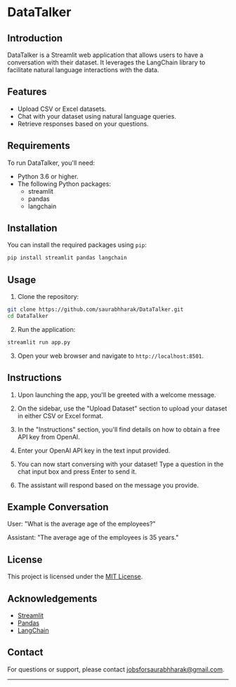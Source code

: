 # DataTalker

## Introduction

DataTalker is a Streamlit web application that allows users to have a conversation with their dataset. It leverages the LangChain library to facilitate natural language interactions with the data.

## Features

- Upload CSV or Excel datasets.
- Chat with your dataset using natural language queries.
- Retrieve responses based on your questions.

## Requirements

To run DataTalker, you'll need:

- Python 3.6 or higher.
- The following Python packages:
  - streamlit
  - pandas
  - langchain

## Installation

You can install the required packages using `pip`:

```bash
pip install streamlit pandas langchain
```

## Usage

1. Clone the repository:

```bash
git clone https://github.com/saurabhharak/DataTalker.git
cd DataTalker
```

2. Run the application:

```bash
streamlit run app.py
```

3. Open your web browser and navigate to `http://localhost:8501`.

## Instructions

1. Upon launching the app, you'll be greeted with a welcome message.

2. On the sidebar, use the "Upload Dataset" section to upload your dataset in either CSV or Excel format.

3. In the "Instructions" section, you'll find details on how to obtain a free API key from OpenAI.

4. Enter your OpenAI API key in the text input provided.

5. You can now start conversing with your dataset! Type a question in the chat input box and press Enter to send it.

6. The assistant will respond based on the message you provide.

## Example Conversation

User: "What is the average age of the employees?"

Assistant: "The average age of the employees is 35 years."

## License

This project is licensed under the [MIT License](LICENSE).

## Acknowledgements

- [Streamlit](https://streamlit.io/)
- [Pandas](https://pandas.pydata.org/)
- [LangChain](https://github.com/langchain/langchain)

## Contact

For questions or support, please contact [jobsforsaurabhharak@gmail.com](mailto:jobsforsaurabhharak@gmail.com).

---
